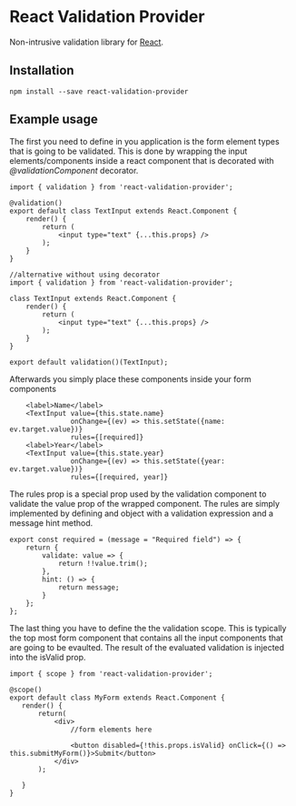 # React Validation Provider

Non-intrusive validation library for [React](https://facebook.github.io/react/). 

## Installation

```
npm install --save react-validation-provider
```
    
## Example usage

The first you need to define in you application is the form element types
that is going to be validated. This is done by wrapping the input elements/components
inside a react component that is decorated with *@validationComponent* decorator. 

```
import { validation } from 'react-validation-provider';

@validation()
export default class TextInput extends React.Component {
    render() {
        return ( 
            <input type="text" {...this.props} />
        );
    }
}
````

```
//alternative without using decorator
import { validation } from 'react-validation-provider';

class TextInput extends React.Component {
    render() {
        return ( 
            <input type="text" {...this.props} />
        );
    }
}

export default validation()(TextInput);
````

Afterwards you simply place these components inside your form components

```
    <label>Name</label>
    <TextInput value={this.state.name}
               onChange={(ev) => this.setState({name: ev.target.value})}
               rules={[required]}
    <label>Year</label>
    <TextInput value={this.state.year}
               onChange={(ev) => this.setState({year: ev.target.value})}
               rules={[required, year]}
``` 

The rules prop is a special prop used by the validation component to validate 
the value prop of the wrapped component. The rules are simply implemented by 
defining and object with a validation expression and a message hint method.

```
export const required = (message = "Required field") => {
    return {
        validate: value => {
            return !!value.trim();
        },
        hint: () => {
            return message;
        }
    };
};
```

The last thing you have to define the the validation scope. This is typically the top most form component that 
contains all the input components that are going to be evaulted. The result of the evaluated validation is 
injected into the isValid prop.

```
import { scope } from 'react-validation-provider';

@scope()
export default class MyForm extends React.Component {
   render() {
       return( 
           <div>
               //form elements here

               <button disabled={!this.props.isValid} onClick={() => this.submitMyForm()}>Submit</button>
           </div>
       );

   }
}
````

